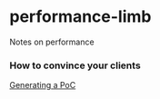 # performance-limb
Notes on performance

### How to convince your clients
[Generating a PoC](https://medium.com/@armelpingault/how-to-convince-your-client-to-focus-on-web-performance-a-case-study-35f12385689)
